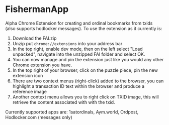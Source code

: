 # FishermanApp
Alpha Chrome Extension for creating and ordinal bookmarks from txids (also supports hodlocker messages).
To use the extension as it currently is:
1. Download the FAI.zip
2. Unzip put `chrome://extensions` into your address bar
3. In the top right, enable dev mode, then on the left select "Load unpacked", navigate into the unzipped FAI folder and select OK.
4. You can now manage and pin the extension just like you would any other Chrome extension you have.
5. In the top right of your browser, click on the puzzle piece, pin the new extension icon
6. There are two context menus (right-click) added to the browser, you can highlight a transaction ID text within the browser and produce a reference image
7. Another context menu allows you to right click on TXID image, this will retrieve the content associated with with the txid.

Currently supported apps are: 1satordinals, Aym.world, Ordpost, Hodlocker.com (messages only)


